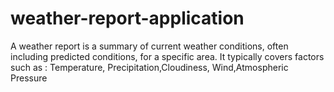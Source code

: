 # weather-report-application
A weather report is a summary of current weather conditions, often including predicted conditions, for a specific area. It typically covers factors such as : Temperature, Precipitation,Cloudiness, Wind,Atmospheric Pressure
